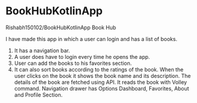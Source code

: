 # BookHubKotlinApp
Rishabh150102/BookHubKotlinApp
Book Hub

I have made this app in which a user can login and has a list of books.
1.	It has a navigation bar.
2.	A user does have to login every time he opens the app.
3.	User can add the books to his favorites section.
4.	It can also sort books according to the ratings of the book.
When the user clicks on the book it shows the book name and its description. The details of the book are fetched using API. It reads the book with Volley command.
Navigation drawer has Options Dashboard, Favorites, About and Profile Section.
